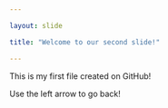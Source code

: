 ```yaml
---

layout: slide

title: "Welcome to our second slide!"

---
```


This is my first file created on GitHub!

Use the left arrow to go back!
